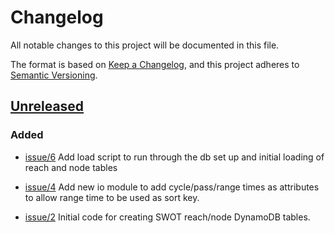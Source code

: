 # Changelog

All notable changes to this project will be documented in this file.

The format is based on [Keep a Changelog](https://keepachangelog.com/en/1.1.0/),
and this project adheres to [Semantic Versioning](https://semver.org/spec/v2.0.0.html).

## [Unreleased]

### Added

- [issue/6](https://github.com/podaac/hydrocron-db/issues/6) Add load script to run through the db set up and initial loading of reach and node tables

- [issue/4](https://github.com/podaac/hydrocron-db/issues/4) Add new io module to add cycle/pass/range times as attributes to allow range time to be used as sort key.

- [issue/2](https://github.com/podaac/hydrocron-db/issues/2) Initial code for creating SWOT reach/node DynamoDB tables.

[unreleased]: https://github.com/podaac/hydrocron-db/compare/70540d6b0e8fc3d342edc62e8a3440e0e5b26043...HEAD
